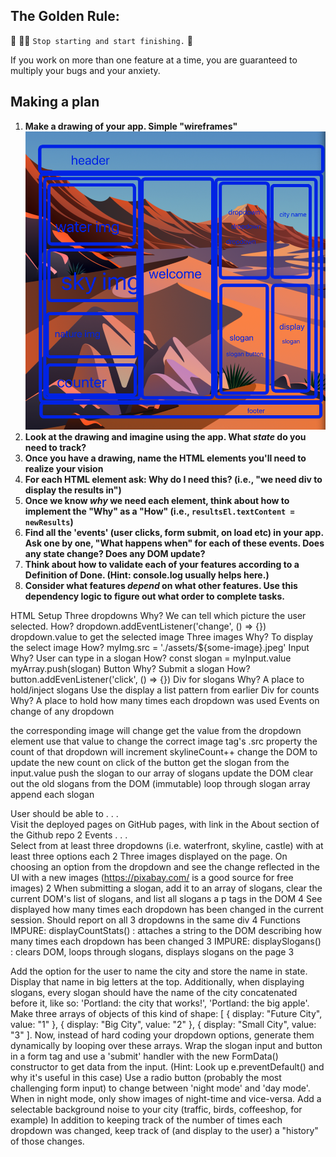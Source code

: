 ## The Golden Rule: 

🦸 🦸‍♂️ `Stop starting and start finishing.` 🏁

If you work on more than one feature at a time, you are guaranteed to multiply your bugs and your anxiety.

## Making a plan

1) **Make a drawing of your app. Simple "wireframes"** 
![wirefram for city builder](/assets/wireframe.png)
1) **Look at the drawing and imagine using the app. What _state_ do you need to track?** 
1) **Once you have a drawing, name the HTML elements you'll need to realize your vision**
1) **For each HTML element ask: Why do I need this? (i.e., "we need div to display the results in")** 
1) **Once we know _why_ we need each element, think about how to implement the "Why" as a "How" (i.e., `resultsEl.textContent = newResults`)**
1) **Find all the 'events' (user clicks, form submit, on load etc) in your app. Ask one by one, "What happens when" for each of these events. Does any state change? Does any DOM update?**
1) **Think about how to validate each of your features according to a Definition of Done. (Hint: console.log usually helps here.)**
1) **Consider what features _depend_ on what other features. Use this dependency logic to figure out what order to complete tasks.**

HTML Setup
Three dropdowns
Why? We can tell which picture the user selected.
How?
dropdown.addEventListener('change', () => {})
dropdown.value to get the selected image
Three images
Why? To display the select image
How? myImg.src = './assets/${some-image}.jpeg'
Input
Why? User can type in a slogan
How?
const slogan = myInput.value
myArray.push(slogan)
Button
Why? Submit a slogan
How? button.addEvenListener('click', () => {})
Div for slogans
Why? A place to hold/inject slogans
Use the display a list pattern from earlier
Div for counts
Why? A place to hold how many times each dropdown was used
Events
on change of any dropdown

the corresponding image will change
get the value from the dropdown element
use that value to change the correct image tag's .src property
the count of that dropdown will increment
skylineCount++
change the DOM to update the new count on click of the button
get the slogan from the input.value
push the slogan to our array of slogans
update the DOM
clear out the old slogans from the DOM (immutable)
loop through slogan array
append each slogan

User should be able to . . .	
Visit the deployed pages on GitHub pages, with link in the About section of the Github repo	2
Events . . .	
Select from at least three dropdowns (i.e. waterfront, skyline, castle) with at least three options each	2
Three images displayed on the page. On choosing an option from the dropdown and see the change reflected in the UI with a new images (https://pixabay.com/ is a good source for free images)	2
When submitting a slogan, add it to an array of slogans, clear the current DOM's list of slogans, and list all slogans a p tags in the DOM	4
See displayed how many times each dropdown has been changed in the current session. Should report on all 3 dropdowns in the same div	4
Functions	
IMPURE: displayCountStats() : attaches a string to the DOM describing how many times each dropdown has been changed	3
IMPURE: displaySlogans() : clears DOM, loops through slogans, displays slogans on the page	3

Add the option for the user to name the city and store the name in state. Display that name in big letters at the top. Additionally, when displaying slogans, every slogan should have the name of the city concatenated before it, like so: 'Portland: the city that works!', 'Portland: the big apple'.
Make three arrays of objects of this kind of shape: [ { display: "Future City", value: "1" }, { display: "Big City", value: "2" }, { display: "Small City", value: "3" ]. Now, instead of hard coding your dropdown options, generate them dynamically by looping over these arrays.
Wrap the slogan input and button in a form tag and use a 'submit' handler with the new FormData() constructor to get data from the input. (Hint: Look up e.preventDefault() and why it's useful in this case)
Use a radio button (probably the most challenging form input) to change between 'night mode' and 'day mode'. When in night mode, only show images of night-time and vice-versa.
Add a selectable background noise to your city (traffic, birds, coffeeshop, for example)
In addition to keeping track of the number of times each dropdown was changed, keep track of (and display to the user) a "history" of those changes.